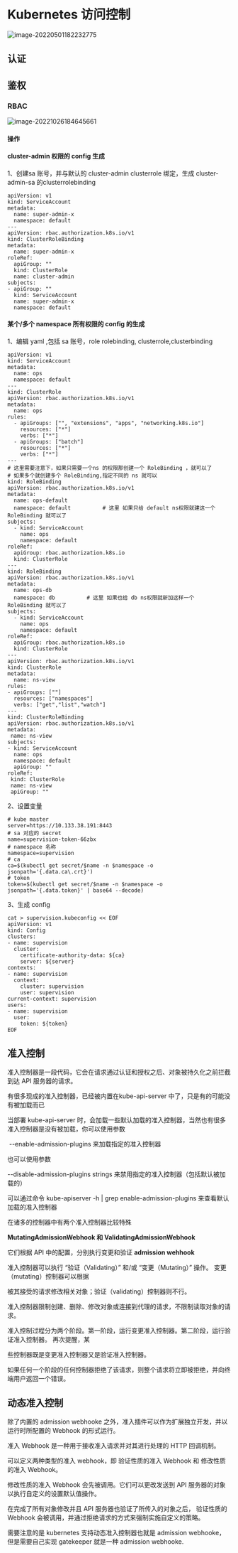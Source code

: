 # Kubernetes 访问控制

![image-20220501182232775](权限及认证.assets/image-20220501182232775.png)

## 认证





## 鉴权

### RBAC

![image-20221026184645661](权限及认证.assets/image-20221026184645661.png)

#### 操作

#### cluster-admin 权限的 config 生成 

1、创建sa 账号，并与默认的 cluster-admin clusterrole 绑定，生成 cluster-admin-sa 的clusterrolebinding

```
apiVersion: v1
kind: ServiceAccount
metadata:
  name: super-admin-x
  namespace: default
---
apiVersion: rbac.authorization.k8s.io/v1
kind: ClusterRoleBinding
metadata:
  name: super-admin-x
roleRef:
  apiGroup: ""
  kind: ClusterRole
  name: cluster-admin
subjects:
- apiGroup: ""
  kind: ServiceAccount
  name: super-admin-x
  namespace: default
```



#### 某个/多个 namespace 所有权限的 config 的生成

1、编辑 yaml ,包括 sa 账号，role rolebinding, clusterrole,clusterbinding

```
apiVersion: v1
kind: ServiceAccount
metadata:
  name: ops
  namespace: default
---
kind: ClusterRole
apiVersion: rbac.authorization.k8s.io/v1
metadata:
  name: ops
rules:
  - apiGroups: ["", "extensions", "apps", "networking.k8s.io"]
    resources: ["*"]
    verbs: ["*"]
  - apiGroups: ["batch"]
    resources: ["*"]
    verbs: ["*"]
---
# 这里需要注意下，如果只需要一个ns 的权限那创建一个 RoleBinding ，就可以了
# 如果多个就创建多个 RoleBinding,指定不同的 ns 就可以 
kind: RoleBinding
apiVersion: rbac.authorization.k8s.io/v1
metadata:
  name: ops-default
  namespace: default          # 这里 如果只给 default ns权限就建这一个 RoleBinding 就可以了
subjects:
  - kind: ServiceAccount
    name: ops
    namespace: default
roleRef:
  apiGroup: rbac.authorization.k8s.io
  kind: ClusterRole
---
kind: RoleBinding
apiVersion: rbac.authorization.k8s.io/v1
metadata:
  name: ops-db
  namespace: db          # 这里 如果也给 db ns权限就新加这样一个 RoleBinding 就可以了
subjects:
  - kind: ServiceAccount
    name: ops
    namespace: default
roleRef:
  apiGroup: rbac.authorization.k8s.io
  kind: ClusterRole
---
apiVersion: rbac.authorization.k8s.io/v1
kind: ClusterRole
metadata:
  name: ns-view
rules:
- apiGroups: [""]
  resources: ["namespaces"]
  verbs: ["get","list","watch"]
---
kind: ClusterRoleBinding
apiVersion: rbac.authorization.k8s.io/v1
metadata:
 name: ns-view
subjects:
- kind: ServiceAccount
  name: ops
  namespace: default
  apiGroup: ""
roleRef:
 kind: ClusterRole
 name: ns-view
 apiGroup: ""
```

2、设置变量

```
# kube master
server=https://10.133.38.191:8443
# sa 对应的 secret
name=supervision-token-66zbx
# namespace 名称 
namespace=supervision
# ca
ca=$(kubectl get secret/$name -n $namespace -o jsonpath='{.data.ca\.crt}')
# token
token=$(kubectl get secret/$name -n $namespace -o jsonpath='{.data.token}' | base64 --decode)
```

3、生成 config

```
cat > supervision.kubeconfig << EOF
apiVersion: v1
kind: Config
clusters:
- name: supervision
  cluster:
    certificate-authority-data: ${ca}
    server: ${server}
contexts:
- name: supervision
  context:
    cluster: supervision
    user: supervision
current-context: supervision
users:
- name: supervision
  user:
    token: ${token}
EOF
```





## 准入控制

准入控制器是一段代码，它会在请求通过认证和授权之后、对象被持久化之前拦截到达 API 服务器的请求。

有很多现成的准入控制器，已经被内置在kube-api-server 中了，只是有的可能没有被加载而已

当部署 kube-api-server 时，会加载一些默认加载的准入控制器，当然也有很多准入控制器是没有被加载，你可以使用参数 

​	--enable-admission-plugins 来加载指定的准入控制器

也可以使用参数

--disable-admission-plugins strings 来禁用指定的准入控制器（包括默认被加载的）

可以通过命令 kube-apiserver -h | grep enable-admission-plugins 来查看默认加载的准入控制器



在诸多的控制器中有两个准入控制器比较特殊

**MutatingAdmissionWebhook 和 ValidatingAdmissionWebhook**

它们根据 API 中的配置，分别执行变更和验证 **admission wehhook**

准入控制器可以执行 “验证（Validating）” 和/或 “变更（Mutating）” 操作。 变更（mutating）控制器可以根据

被其接受的请求修改相关对象；验证（validating）控制器则不行。

准入控制器限制创建、删除、修改对象或连接到代理的请求，不限制读取对象的请求。

准入控制过程分为两个阶段。第一阶段，运行变更准入控制器。第二阶段，运行验证准入控制器。 再次提醒，某

些控制器既是变更准入控制器又是验证准入控制器。

如果任何一个阶段的任何控制器拒绝了该请求，则整个请求将立即被拒绝，并向终端用户返回一个错误。



## 动态准入控制

除了内置的 admission webhooke 之外，准入插件可以作为扩展独立开发，并以运行时所配置的 Webhook 的形式运行。 

准入 Webhook 是一种用于接收准入请求并对其进行处理的 HTTP 回调机制。 

可以定义两种类型的准入 webhook，即 验证性质的准入 Webhook 和 修改性质的准入 Webhook。 

修改性质的准入 Webhook 会先被调用。它们可以更改发送到 API 服务器的对象以执行自定义的设置默认值操作。

在完成了所有对象修改并且 API 服务器也验证了所传入的对象之后， 验证性质的 Webhook 会被调用，并通过拒绝请求的方式来强制实施自定义的策略。

需要注意的是 kubernetes 支持动态准入控制器也就是 admission webhooke，但是需要自己实现 gatekeeper 就是一种 admission webhooke.
